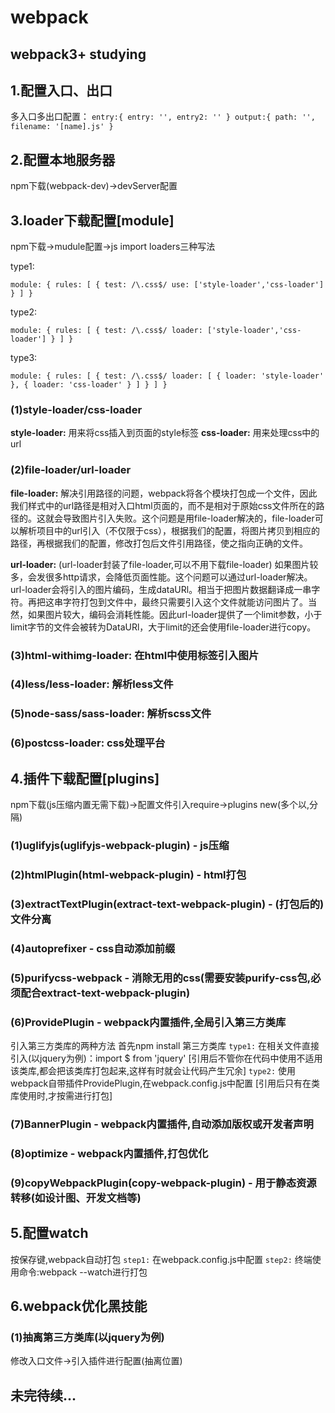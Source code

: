 # webpack
## webpack3+ studying

## 1.配置入口、出口
多入口多出口配置：
`entry:{
	entry: '',
	entry2: ''
}
output:{
	path: '',
	filename: '[name].js'
}`

## 2.配置本地服务器
npm下载(webpack-dev)->devServer配置

## 3.loader下载配置[module]
npm下载->mudule配置->js import
loaders三种写法

type1:

`module: {
	rules: [
		{
			test: /\.css$/
			use: ['style-loader','css-loader']
		}
	]
}`

type2:

`module: {
	rules: [
		{
			test: /\.css$/
			loader: ['style-loader','css-loader']
		}
	]
}`

type3:

`module: {
	rules: [
		{
			test: /\.css$/
			loader: [
				{
					loader: 'style-loader'
				},
				{
					loader: 'css-loader'
				}
			]
		}
	]
}`

### (1)style-loader/css-loader
**style-loader:** 用来将css插入到页面的style标签
**css-loader:** 用来处理css中的url
### (2)file-loader/url-loader
**file-loader:**
解决引用路径的问题，webpack将各个模块打包成一个文件，因此我们样式中的url路径是相对入口html页面的，而不是相对于原始css文件所在的路径的。这就会导致图片引入失败。这个问题是用file-loader解决的，file-loader可以解析项目中的url引入（不仅限于css），根据我们的配置，将图片拷贝到相应的路径，再根据我们的配置，修改打包后文件引用路径，使之指向正确的文件。

**url-loader:** (url-loader封装了file-loader,可以不用下载file-loader)
如果图片较多，会发很多http请求，会降低页面性能。这个问题可以通过url-loader解决。url-loader会将引入的图片编码，生成dataURl。相当于把图片数据翻译成一串字符。再把这串字符打包到文件中，最终只需要引入这个文件就能访问图片了。当然，如果图片较大，编码会消耗性能。因此url-loader提供了一个limit参数，小于limit字节的文件会被转为DataURl，大于limit的还会使用file-loader进行copy。
### (3)html-withimg-loader: 在html中使用<img>标签引入图片
### (4)less/less-loader: 解析less文件
### (5)node-sass/sass-loader: 解析scss文件
### (6)postcss-loader: css处理平台

## 4.插件下载配置[plugins]
npm下载(js压缩内置无需下载)->配置文件引入require->plugins new(多个以,分隔)
### (1)uglifyjs(uglifyjs-webpack-plugin) - js压缩
### (2)htmlPlugin(html-webpack-plugin) - html打包
### (3)extractTextPlugin(extract-text-webpack-plugin) - (打包后的)文件分离
### (4)autoprefixer - css自动添加前缀
### (5)purifycss-webpack - 消除无用的css(需要安装purify-css包,必须配合extract-text-webpack-plugin)
### (6)ProvidePlugin - webpack内置插件,全局引入第三方类库
引入第三方类库的两种方法
首先npm install 第三方类库
``type1:`` 
在相关文件直接引入(以jquery为例)：import $ from 'jquery' 
[引用后不管你在代码中使用不适用该类库,都会把该类库打包起来,这样有时就会让代码产生冗余]
``type2:`` 
使用webpack自带插件ProvidePlugin,在webpack.config.js中配置
[引用后只有在类库使用时,才按需进行打包]
### (7)BannerPlugin - webpack内置插件,自动添加版权或开发者声明
### (8)optimize - webpack内置插件,打包优化
### (9)copyWebpackPlugin(copy-webpack-plugin) - 用于静态资源转移(如设计图、开发文档等)

## 5.配置watch
按保存键,webpack自动打包
``step1:`` 
在webpack.config.js中配置
``step2:`` 
终端使用命令:webpack --watch进行打包

## 6.webpack优化黑技能
### (1)抽离第三方类库(以jquery为例)
修改入口文件->引入插件进行配置(抽离位置)

## 未完待续...


